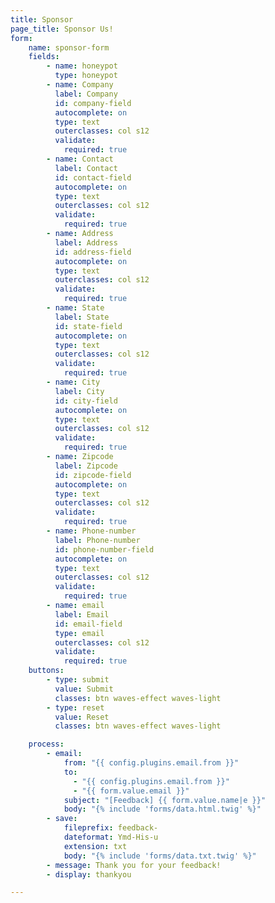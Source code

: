 ```yaml
---
title: Sponsor
page_title: Sponsor Us!
form:
    name: sponsor-form
    fields:
        - name: honeypot
          type: honeypot
        - name: Company
          label: Company
          id: company-field
          autocomplete: on
          type: text
          outerclasses: col s12
          validate:
            required: true 
        - name: Contact
          label: Contact
          id: contact-field
          autocomplete: on
          type: text
          outerclasses: col s12
          validate:
            required: true
        - name: Address
          label: Address
          id: address-field
          autocomplete: on
          type: text
          outerclasses: col s12
          validate:
            required: true
        - name: State
          label: State
          id: state-field
          autocomplete: on
          type: text
          outerclasses: col s12
          validate:
            required: true
        - name: City
          label: City
          id: city-field
          autocomplete: on
          type: text
          outerclasses: col s12
          validate:
            required: true
        - name: Zipcode
          label: Zipcode
          id: zipcode-field
          autocomplete: on
          type: text
          outerclasses: col s12
          validate:
            required: true
        - name: Phone-number
          label: Phone-number
          id: phone-number-field
          autocomplete: on
          type: text
          outerclasses: col s12
          validate:
            required: true
        - name: email
          label: Email
          id: email-field
          type: email
          outerclasses: col s12
          validate:
            required: true
    buttons:
        - type: submit
          value: Submit
          classes: btn waves-effect waves-light
        - type: reset
          value: Reset
          classes: btn waves-effect waves-light

    process:
        - email:
            from: "{{ config.plugins.email.from }}"
            to:
              - "{{ config.plugins.email.from }}"
              - "{{ form.value.email }}"
            subject: "[Feedback] {{ form.value.name|e }}"
            body: "{% include 'forms/data.html.twig' %}"
        - save:
            fileprefix: feedback-
            dateformat: Ymd-His-u
            extension: txt
            body: "{% include 'forms/data.txt.twig' %}"
        - message: Thank you for your feedback!
        - display: thankyou

---
```


